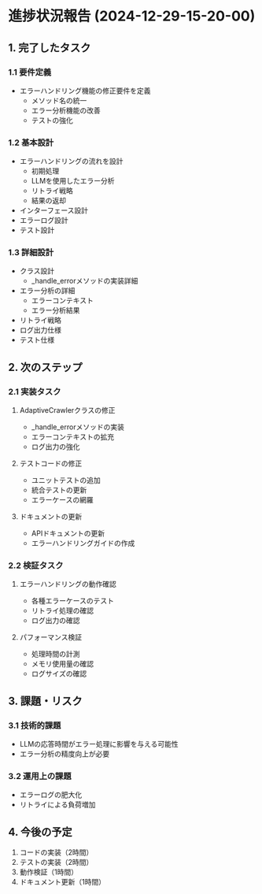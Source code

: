 # 進捗状況報告 (2024-12-29-15-20-00)

## 1. 完了したタスク

### 1.1 要件定義
- エラーハンドリング機能の修正要件を定義
  - メソッド名の統一
  - エラー分析機能の改善
  - テストの強化

### 1.2 基本設計
- エラーハンドリングの流れを設計
  - 初期処理
  - LLMを使用したエラー分析
  - リトライ戦略
  - 結果の返却
- インターフェース設計
- エラーログ設計
- テスト設計

### 1.3 詳細設計
- クラス設計
  - _handle_errorメソッドの実装詳細
- エラー分析の詳細
  - エラーコンテキスト
  - エラー分析結果
- リトライ戦略
- ログ出力仕様
- テスト仕様

## 2. 次のステップ

### 2.1 実装タスク
1. AdaptiveCrawlerクラスの修正
   - _handle_errorメソッドの実装
   - エラーコンテキストの拡充
   - ログ出力の強化

2. テストコードの修正
   - ユニットテストの追加
   - 統合テストの更新
   - エラーケースの網羅

3. ドキュメントの更新
   - APIドキュメントの更新
   - エラーハンドリングガイドの作成

### 2.2 検証タスク
1. エラーハンドリングの動作確認
   - 各種エラーケースのテスト
   - リトライ処理の確認
   - ログ出力の確認

2. パフォーマンス検証
   - 処理時間の計測
   - メモリ使用量の確認
   - ログサイズの確認

## 3. 課題・リスク

### 3.1 技術的課題
- LLMの応答時間がエラー処理に影響を与える可能性
- エラー分析の精度向上が必要

### 3.2 運用上の課題
- エラーログの肥大化
- リトライによる負荷増加

## 4. 今後の予定
1. コードの実装（2時間）
2. テストの実装（2時間）
3. 動作検証（1時間）
4. ドキュメント更新（1時間） 